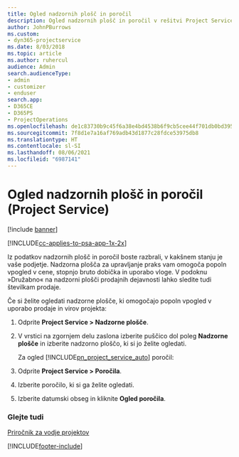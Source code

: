 ```yaml
---
title: Ogled nadzornih plošč in poročil
description: Ogled nadzornih plošč in poročil v rešitvi Project Service
author: JohnPBurrows
ms.custom:
- dyn365-projectservice
ms.date: 8/03/2018
ms.topic: article
ms.author: ruhercul
audience: Admin
search.audienceType:
- admin
- customizer
- enduser
search.app:
- D365CE
- D365PS
- ProjectOperations
ms.openlocfilehash: de1c83730b9c45f6a38e4bd4538b6f9cb5cee44f701db0bd395069cf8336d080
ms.sourcegitcommit: 7f8d1e7a16af769adb43d1877c28fdce53975db8
ms.translationtype: HT
ms.contentlocale: sl-SI
ms.lasthandoff: 08/06/2021
ms.locfileid: "6987141"
---
```

# <a name="view-dashboards-and-reports-project-service"></a>Ogled nadzornih plošč in poročil (Project Service)

[!include [banner](../includes/psa-now-project-operations.md)]

[!INCLUDE[cc-applies-to-psa-app-1x-2x](../includes/cc-applies-to-psa-app-1x-2x.md)]

Iz podatkov nadzornih plošč in poročil boste razbrali, v kakšnem stanju je vaše podjetje. Nadzorna plošča za upravljanje praks vam omogoča popoln vpogled v cene, stopnjo bruto dobička in uporabo vloge. V podoknu »Družabno« na nadzorni plošči prodajnih dejavnosti lahko sledite tudi številkam prodaje.  
  
 Če si želite ogledati nadzorne plošče, ki omogočajo popoln vpogled v uporabo prodaje in virov projekta:  
  
1. Odprite **Project Service > Nadzorne plošče**.  
  
2. V vrstici na zgornjem delu zaslona izberite puščico dol poleg **Nadzorne plošče** in izberite nadzorno ploščo, ki si jo želite ogledati.  
  
   Za ogled [!INCLUDE[pn_project_service_auto](../includes/pn-project-service-auto.md)] poročil:  
  
3. Odprite **Project Service > Poročila**.  
  
4. Izberite poročilo, ki si ga želite ogledati.  
  
5. Izberite datumski obseg in kliknite **Ogled poročila**.  
  
### <a name="see-also"></a>Glejte tudi  
 [Priročnik za vodje projektov](../psa/project-manager-guide.md)


[!INCLUDE[footer-include](../includes/footer-banner.md)]